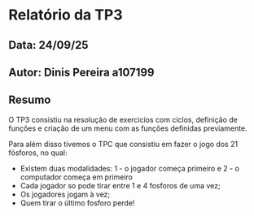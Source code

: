 # Relatório da TP3
## Data: 24/09/25
## Autor: Dinis Pereira a107199
## Resumo
O TP3 consistiu na resolução  de exercicios com ciclos, definição de funções e criação de um menu com as funções definidas previamente.

Para além disso tivemos o TPC que consistiu em fazer o jogo dos 21 fósforos, no qual:
- Existem duas modalidades: 1 - o jogador começa primeiro e 2 - o computador começa em primeiro
- Cada jogador so pode tirar entre 1 e 4 fosforos de uma vez;
- Os jogadores jogam à vez;
- Quem tirar o último fosforo perde!
